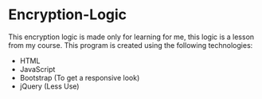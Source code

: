 # Encryption-Logic
This encryption logic is made only for learning for me, this logic is a lesson from my course. 
This program is created using the following technologies:
- HTML
- JavaScript
- Bootstrap (To get a responsive look)
- jQuery (Less Use)
